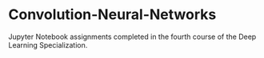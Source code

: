 # Convolution-Neural-Networks

Jupyter Notebook assignments completed in the fourth course of the Deep Learning Specialization.
